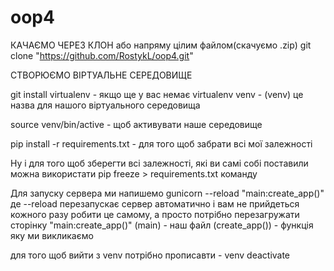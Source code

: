 # oop4

КАЧАЄМО ЧЕРЕЗ КЛОН або напряму цілим файлом(скачуємо .zip)
git clone "https://github.com/RostykL/oop4.git"

СТВОРЮЄМО ВІРТУАЛЬНЕ СЕРЕДОВИЩЕ

git install virtualenv - якщо ще у вас немає
virtualenv venv - (venv) це назва для нашого віртуального середовища

source venv/bin/active - щоб активувати наше середовище

pip install -r requirements.txt  - для того щоб забрати всі мої залежності

Ну і для того щоб зберегти всі залежності, які ви самі собі поставили можна використати pip freeze > requirements.txt команду

Для запуску сервера ми напишемо gunicorn --reload "main:create_app()" де --reload перезапускає сервер автоматично і вам не прийдеться кожного разу робити це самому, а просто потрібно перезагружати сторінку "main:create_app()" (main) - наш файл (create_app()) - функція яку ми викликаємо

для того щоб вийти з venv потрібно прописавти - venv deactivate

